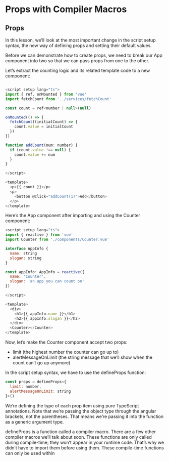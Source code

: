 # Props with Compiler Macros

## Props

In this lesson, we’ll look at the most important change in the script setup syntax, the new way of defining props and setting their default values.

Before we can demonstrate how to create props, we need to break our App component into two so that we can pass props from one to the other.

Let’s extract the counting logic and its related template code to a new component:

```javaScript

<script setup lang="ts">
import { ref, onMounted } from 'vue'
import fetchCount from '../services/fetchCount'

const count = ref<number | null>(null)

onMounted(() => {
  fetchCount((initialCount) => {
    count.value = initialCount
  })
})

function addCount(num: number) {
  if (count.value !== null) {
    count.value += num
  }
}

</script>

<template>
  <p>{{ count }}</p>
  <p>
    <button @click="addCount(1)">Add</button>
  </p>
</template>
```

Here’s the App component after importing and using the Counter component:

```javaScript
<script setup lang="ts">
import { reactive } from 'vue'
import Counter from './components/Counter.vue'

interface AppInfo {
  name: string
  slogan: string
}

const appInfo: AppInfo = reactive({
  name: 'Counter',
  slogan: 'an app you can count on'
})

</script>

<template>
  <div>
    <h1>{{ appInfo.name }}</h1>
    <h2>{{ appInfo.slogan }}</h2>
  </div>
  <Counter></Counter>
</template>
```

Now, let’s make the Counter component accept two props:

- limit (the highest number the counter can go up to)
- alertMessageOnLimit (the string message that we’ll show when the count can’t go up anymore)

In the script setup syntax, we have to use the defineProps function:

```javaScript
const props = defineProps<{
  limit: number,
  alertMessageOnLimit: string
}>()
```

We’re defining the type of each prop item using pure TypeScript annotations. Note that we’re passing the object type through the angular brackets, not the parentheses. That means we’re passing it into the function as a generic argument type.

defineProps is a function called a compiler macro. There are a few other compiler macros we’ll talk about soon. These functions are only called during compile-time; they won’t appear in your runtime code. That’s why we didn’t have to import them before using them. These compile-time functions can only be used within <script setup>.

A common gotcha here is attempting to destructure props, which causes loss of reactivity.

```javaScript
const { limit, alertMessageOnLimit } = defineProps<{
  limit: number,
  alertMessageOnLimit: string
}>()
```

However, the Vue team is working on accommodating this. So this may not be an issue by the time you’re reading this tutorial.

But for code clarity, we’ll still be using the props variable through this tutorial:

```javaScript
const props = defineProps<{
  limit: number,
  alertMessageOnLimit: string
}>()
```
